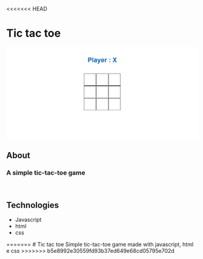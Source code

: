 <<<<<<< HEAD
<h1>Tic tac toe</h1>

<img src='img/gif-project.gif'>

## About

### A simple tic-tac-toe game

<br>

## Technologies

<ul>
    <li>Javascript</li>
    <li>html</li>
    <li>css</li>
</ul>
=======
# Tic tac toe
Simple tic-tac-toe game made with javascript, html e css
>>>>>>> b5e8992e30559fd93b37ed649e68cd05795e702d
